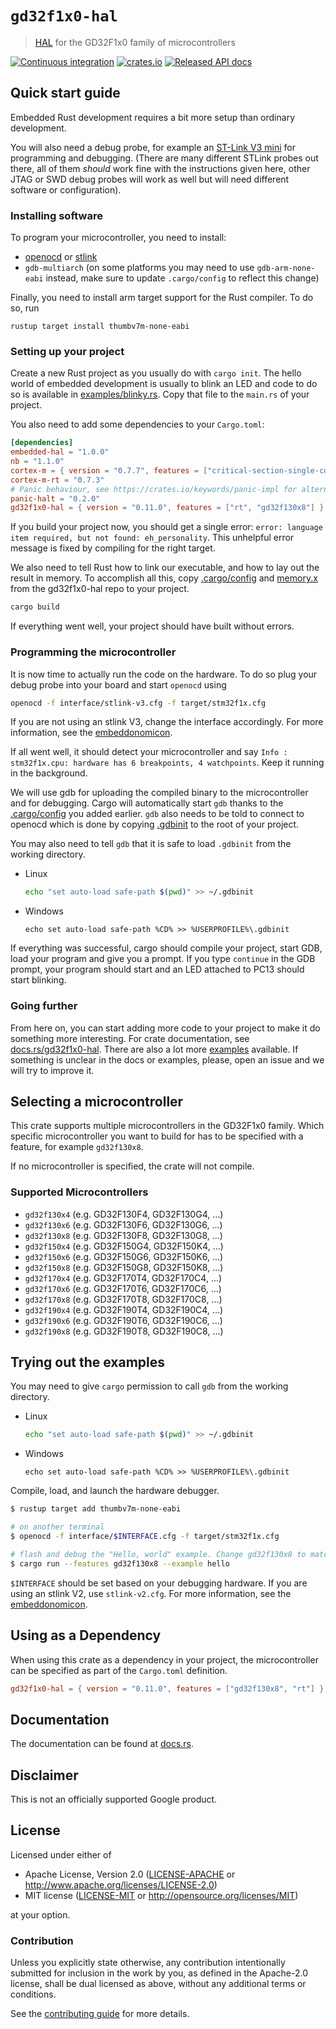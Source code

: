 # `gd32f1x0-hal`

> [HAL] for the GD32F1x0 family of microcontrollers

[hal]: https://crates.io/crates/embedded-hal

[![Continuous integration](https://github.com/gd32-rust/gd32f1x0-hal/workflows/Continuous%20integration/badge.svg)](https://github.com/gd32-rust/gd32f1x0-hal)
[![crates.io](https://img.shields.io/crates/v/gd32f1x0-hal.svg)](https://crates.io/crates/gd32f1x0-hal)
[![Released API docs](https://docs.rs/gd32f1x0-hal/badge.svg)](https://docs.rs/gd32f1x0-hal)

## Quick start guide

Embedded Rust development requires a bit more setup than ordinary development.

You will also need a debug probe, for example an
[ST-Link V3 mini](https://www.st.com/en/development-tools/stlink-v3mini.html) for programming and
debugging. (There are many different STLink probes out there, all of them _should_ work fine with
the instructions given here, other JTAG or SWD debug probes will work as well but will need
different software or configuration).

### Installing software

To program your microcontroller, you need to install:

- [openocd](http://openocd.org/) or [stlink](https://github.com/stlink-org/stlink)
- `gdb-multiarch` (on some platforms you may need to use `gdb-arm-none-eabi` instead, make sure to
  update `.cargo/config` to reflect this change)

Finally, you need to install arm target support for the Rust compiler. To do so, run

```
rustup target install thumbv7m-none-eabi
```

### Setting up your project

Create a new Rust project as you usually do with `cargo init`. The hello world
of embedded development is usually to blink an LED and code to do so is
available in [examples/blinky.rs](examples/blinky.rs). Copy that file to the
`main.rs` of your project.

You also need to add some dependencies to your `Cargo.toml`:

```toml
[dependencies]
embedded-hal = "1.0.0"
nb = "1.1.0"
cortex-m = { version = "0.7.7", features = ["critical-section-single-core"] }
cortex-m-rt = "0.7.3"
# Panic behaviour, see https://crates.io/keywords/panic-impl for alternatives
panic-halt = "0.2.0"
gd32f1x0-hal = { version = "0.11.0", features = ["rt", "gd32f130x8"] }
```

If you build your project now, you should get a single error:
`error: language item required, but not found: eh_personality`. This unhelpful error message is
fixed by compiling for the right target.

We also need to tell Rust how to link our executable, and how to lay out the
result in memory. To accomplish all this, copy [.cargo/config](.cargo/config) and
[memory.x](memory.x) from the gd32f1x0-hal repo to your project.

```bash
cargo build
```

If everything went well, your project should have built without errors.

### Programming the microcontroller

It is now time to actually run the code on the hardware. To do so plug your
debug probe into your board and start `openocd` using

```bash
openocd -f interface/stlink-v3.cfg -f target/stm32f1x.cfg
```

If you are not using an stlink V3, change the interface accordingly.
For more information, see the [embeddonomicon].

If all went well, it should detect your microcontroller and say
`Info : stm32f1x.cpu: hardware has 6 breakpoints, 4 watchpoints`. Keep it running in the background.

We will use gdb for uploading the compiled binary to the microcontroller and
for debugging. Cargo will automatically start `gdb` thanks to the
[.cargo/config](.cargo/config) you added earlier. `gdb` also needs to be told
to connect to openocd which is done by copying [.gdbinit](.gdbinit) to the root
of your project.

You may also need to tell `gdb` that it is safe to load `.gdbinit` from the
working directory.

- Linux
  ```bash
  echo "set auto-load safe-path $(pwd)" >> ~/.gdbinit
  ```
- Windows
  ```batch
  echo set auto-load safe-path %CD% >> %USERPROFILE%\.gdbinit
  ```

If everything was successful, cargo should compile your project, start GDB, load your program and
give you a prompt. If you type `continue` in the GDB prompt, your program should start and an LED
attached to PC13 should start blinking.

### Going further

From here on, you can start adding more code to your project to make it do something more
interesting. For crate documentation, see [docs.rs/gd32f1x0-hal](https://docs.rs/gd32f1x0-hal).
There are also a lot more [examples](examples) available. If something is unclear in the docs or
examples, please, open an issue and we will try to improve it.

## Selecting a microcontroller

This crate supports multiple microcontrollers in the GD32F1x0 family. Which specific microcontroller
you want to build for has to be specified with a feature, for example `gd32f130x8`.

If no microcontroller is specified, the crate will not compile.

### Supported Microcontrollers

- `gd32f130x4` (e.g. GD32F130F4, GD32F130G4, ...)
- `gd32f130x6` (e.g. GD32F130F6, GD32F130G6, ...)
- `gd32f130x8` (e.g. GD32F130F8, GD32F130G8, ...)
- `gd32f150x4` (e.g. GD32F150G4, GD32F150K4, ...)
- `gd32f150x6` (e.g. GD32F150G6, GD32F150K6, ...)
- `gd32f150x8` (e.g. GD32F150G8, GD32F150K8, ...)
- `gd32f170x4` (e.g. GD32F170T4, GD32F170C4, ...)
- `gd32f170x6` (e.g. GD32F170T6, GD32F170C6, ...)
- `gd32f170x8` (e.g. GD32F170T8, GD32F170C8, ...)
- `gd32f190x4` (e.g. GD32F190T4, GD32F190C4, ...)
- `gd32f190x6` (e.g. GD32F190T6, GD32F190C6, ...)
- `gd32f190x8` (e.g. GD32F190T8, GD32F190C8, ...)

## Trying out the examples

You may need to give `cargo` permission to call `gdb` from the working directory.

- Linux
  ```bash
  echo "set auto-load safe-path $(pwd)" >> ~/.gdbinit
  ```
- Windows
  ```batch
  echo set auto-load safe-path %CD% >> %USERPROFILE%\.gdbinit
  ```

Compile, load, and launch the hardware debugger.

```bash
$ rustup target add thumbv7m-none-eabi

# on another terminal
$ openocd -f interface/$INTERFACE.cfg -f target/stm32f1x.cfg

# flash and debug the "Hello, world" example. Change gd32f130x8 to match your hardware
$ cargo run --features gd32f130x8 --example hello
```

`$INTERFACE` should be set based on your debugging hardware. If you are using
an stlink V2, use `stlink-v2.cfg`. For more information, see the
[embeddonomicon].

[embeddonomicon]: https://rust-embedded.github.io/book/start/hardware.html

## Using as a Dependency

When using this crate as a dependency in your project, the microcontroller can
be specified as part of the `Cargo.toml` definition.

```toml
gd32f1x0-hal = { version = "0.11.0", features = ["gd32f130x8", "rt"] }
```

## Documentation

The documentation can be found at [docs.rs](https://docs.rs/stm32f1xx-hal/).

## Disclaimer

This is not an officially supported Google product.

## License

Licensed under either of

- Apache License, Version 2.0 ([LICENSE-APACHE](LICENSE-APACHE) or
  http://www.apache.org/licenses/LICENSE-2.0)
- MIT license ([LICENSE-MIT](LICENSE-MIT) or http://opensource.org/licenses/MIT)

at your option.

### Contribution

Unless you explicitly state otherwise, any contribution intentionally submitted for inclusion in the
work by you, as defined in the Apache-2.0 license, shall be dual licensed as above, without any
additional terms or conditions.

See the [contributing guide](CONTRIBUTING.md) for more details.
